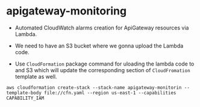 # apigateway-monitoring

* Automated CloudWatch alarms creation for ApiGateway resources via Lambda.

* We need to have an S3 bucket where we gonna upload the Lambda code.

* Use `CloudFormation` package command for uloading the lambda code to and S3 which will update the corresponding section of `CloudFromation` template as well.

```
aws cloudformation create-stack --stack-name apigateway-monitorin --template-body file://cfn.yaml --region us-east-1 --capabilities CAPABILITY_IAM
```
